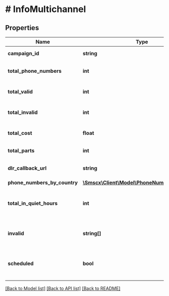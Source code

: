 # # InfoMultichannel

## Properties

Name | Type | Description | Notes
------------ | ------------- | ------------- | -------------
**campaign_id** | **string** | Unique identifier of the campaign |
**total_phone_numbers** | **int** | Total phone numbers submitted for processing |
**total_valid** | **int** | Total valid phone numbers after validation |
**total_invalid** | **int** | Total invalid phone numbers after validation |
**total_cost** | **float** | Total cost of sending the message |
**total_parts** | **int** | Total message parts |
**dlr_callback_url** | **string** | Callback URL for receiving the delivery report |
**phone_numbers_by_country** | [**\Smscx\Client\Model\PhoneNumbersByCountry**](PhoneNumbersByCountry.md) |  |
**total_in_quiet_hours** | **int** | Total phone numbers that were detected to be inside the interval of quiet hours | [optional]
**invalid** | **string[]** | An array with numbers that were detected to be invalid | [optional]
**scheduled** | **bool** | Confirmation that the message/campaign was scheduled at a later date |

[[Back to Model list]](../../README.md#models) [[Back to API list]](../../README.md#endpoints) [[Back to README]](../../README.md)

